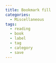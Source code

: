 ```yaml
---
title: Bookmark fill
categories:
  - Miscellaneous
tags:
  - reading
  - book
  - label
  - tag
  - category
  - save
---
```

